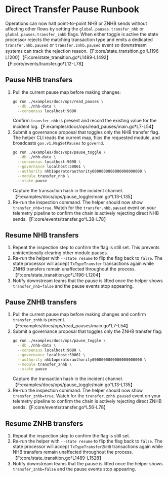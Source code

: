 # Direct Transfer Pause Runbook

Operations can now halt point-to-point NHB or ZNHB sends without affecting other
flows by setting the `global.pauses.transfer_nhb` or `global.pauses.transfer_znhb`
flags. When either toggle is active the state processor rejects the matching
transaction type and emits a dedicated `transfer.nhb.paused` or
`transfer.znhb.paused` event so downstream systems can track the rejection
reason.【F:core/state_transition.go†L1196-L1200】【F:core/state_transition.go†L1489-L1492】【F:core/events/transfer.go†L12-L78】

## Pause NHB transfers

1. Pull the current pause map before making changes:
   ```bash
   go run ./examples/docs/ops/read_pauses \
     --db ./nhb-data \
     --consensus localhost:9090
   ```
   Confirm `transfer_nhb` is present and record the existing value for the
   incident log.【F:examples/docs/ops/read_pauses/main.go†L7-L54】
2. Submit a governance proposal that toggles only the NHB transfer flag. The
   helper CLI reads the current map, flips the requested module, and broadcasts
   `gov.v1.MsgSetPauses` to `governd`.
   ```bash
   go run ./examples/docs/ops/pause_toggle \
     --db ./nhb-data \
     --consensus localhost:9090 \
     --governance localhost:50061 \
     --authority nhb1operatorauthority0000000000000000000000 \
     --module transfer_nhb \
     --state pause
   ```
   Capture the transaction hash in the incident channel.【F:examples/docs/ops/pause_toggle/main.go†L13-L135】
3. Re-run the inspection command. The helper should now show
   `transfer_nhb=true`. Watch for the `transfer.nhb.paused` event on your
   telemetry pipeline to confirm the chain is actively rejecting direct NHB
   sends.【F:core/events/transfer.go†L38-L78】

## Resume NHB transfers

1. Repeat the inspection step to confirm the flag is still set. This prevents
   unintentionally clearing other module pauses.
2. Re-run the helper with `--state resume` to flip the flag back to `false`. The
   state processor will accept `TxTypeTransfer` transactions again while ZNHB
   transfers remain unaffected throughout the process.【F:core/state_transition.go†L1196-L1204】
3. Notify downstream teams that the pause is lifted once the helper shows
   `transfer_nhb=false` and the pause events stop appearing.

## Pause ZNHB transfers

1. Pull the current pause map before making changes and confirm
   `transfer_znhb` is present.【F:examples/docs/ops/read_pauses/main.go†L7-L54】
2. Submit a governance proposal that toggles only the ZNHB transfer flag:
   ```bash
   go run ./examples/docs/ops/pause_toggle \
     --db ./nhb-data \
     --consensus localhost:9090 \
     --governance localhost:50061 \
     --authority nhb1operatorauthority0000000000000000000000 \
     --module transfer_znhb \
     --state pause
   ```
   Capture the transaction hash in the incident channel.【F:examples/docs/ops/pause_toggle/main.go†L13-L135】
3. Re-run the inspection command. The helper should now show
   `transfer_znhb=true`. Watch for the `transfer.znhb.paused` event on your
   telemetry pipeline to confirm the chain is actively rejecting direct ZNHB
   sends.【F:core/events/transfer.go†L56-L78】

## Resume ZNHB transfers

1. Repeat the inspection step to confirm the flag is still set.
2. Re-run the helper with `--state resume` to flip the flag back to `false`. The
   state processor will accept `TxTypeTransferZNHB` transactions again while NHB
   transfers remain unaffected throughout the process.【F:core/state_transition.go†L1489-L1528】
3. Notify downstream teams that the pause is lifted once the helper shows
   `transfer_znhb=false` and the pause events stop appearing.
